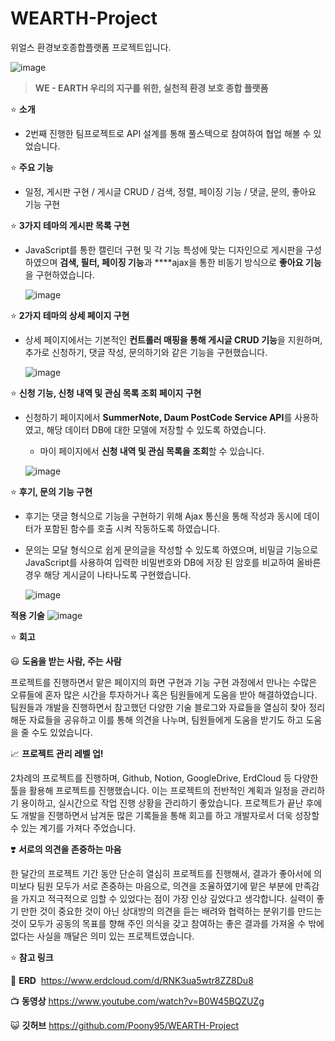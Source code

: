 # WEARTH-Project
위얼스 환경보호종합플랫폼 프로젝트입니다.

![image](https://github.com/Poony95/WEARTH-Project/assets/110014259/6cd54993-73ab-4159-be07-06783ef9207a)


> **WE - EARTH 
우리의 지구를 위한, 실천적 환경 보호 종합 플랫폼**
> 

⭐ **소개**

- 2번째 진행한 팀프로젝트로 API 설계를 통해 풀스텍으로 참여하여 협업 해볼 수 있었습니다.

⭐ **주요 기능**

- 일정, 게시판 구현 / 게시글 CRUD / 검색, 정렬, 페이징 기능 / 댓글, 문의, 좋아요 기능 구현


⭐ **3가지 테마의 게시판 목록 구현**

- JavaScript를 통한 캘린더 구현 및 각 기능 특성에 맞는 디자인으로 게시판을 구성하였으며 **검색, 필터, 페이징 기능**과 ****ajax을 통한 비동기 방식으로 **좋아요 기능**을 구현하였습니다.
    
    ![image](https://github.com/Poony95/WEARTH-Project/assets/110014259/1908d999-a5d6-4c33-bd12-c709f9349260)



⭐ **2가지 테마의 상세 페이지 구현**

- 상세 페이지에서는 기본적인 **컨트롤러 매핑을 통해 게시글 CRUD 기능**을 지원하며, 추가로 신청하기, 댓글 작성, 문의하기와 같은 기능을 구현했습니다.
    
    ![image](https://github.com/Poony95/WEARTH-Project/assets/110014259/0e04e476-c7ee-4f1e-80d5-a3d242c94985)



⭐ **신청 기능, 신청 내역 및 관심 목록 조회 페이지 구현**

- 신청하기 페이지에서 **SummerNote, Daum PostCode Service API**를 사용하였고, 해당 데이터 DB에 대한 모델에 저장할 수 있도록 하였습니다.
    + 마이 페이지에서 **신청 내역 및 관심 목록을 조회**할 수 있습니다.
      
    ![image](https://github.com/Poony95/WEARTH-Project/assets/110014259/43c677a0-256c-4b9e-936d-6d668cf07c3c)



⭐ **후기, 문의 기능 구현**

- 후기는 댓글 형식으로 기능을 구현하기 위해 Ajax 통신을 통해 작성과 동시에 데이터가 포함된 함수를 호출 시켜 작동하도록 하였습니다.
- 문의는 모달 형식으로 쉽게 문의글을 작성할 수 있도록 하였으며, 비밀글 기능으로 JavaScript를 사용하여 입력한 비밀번호와 DB에 저장 된 암호를 비교하여 올바른 경우 해당 게시글이 나타나도록 구현했습니다.
    
    ![image](https://github.com/Poony95/WEARTH-Project/assets/110014259/2562c53f-f48c-486b-bf93-fd5f8207f5c3)



**적용 기술**
![image](https://github.com/Poony95/WEARTH-Project/assets/110014259/99d7da11-9185-4919-9c29-dd70ff3e9c6b)


⭐ **회고**

😃 **도움을 받는 사람, 주는 사람** 

 프로젝트를 진행하면서 맡은 페이지의 화면 구현과 기능 구현 과정에서 만나는 수많은 오류들에 혼자 많은 시간을 투자하거나 혹은 팀원들에게 도움을 받아 해결하였습니다. 팀원들과 개발을 진행하면서 참고했던 다양한 기술 블로그와 자료들을 열심히 찾아 정리해둔 자료들을 공유하고 이를 통해 의견을 나누며, 팀원들에게 도움을 받기도 하고 도움을 줄 수도 있었습니다.

📈 **프로젝트 관리 레벨 업!**

2차례의 프로젝트를 진행하며, Github, Notion, GoogleDrive, ErdCloud 등 다양한 툴을 활용해 프로젝트를 진행했습니다. 이는 프로젝트의 전반적인 계획과 일정을 관리하기 용이하고, 실시간으로 작업 진행 상황을 관리하기 좋았습니다. 프로젝트가 끝난 후에도 개발을 진행하면서 남겨둔 많은 기록들을 통해 회고를 하고 개발자로서 더욱 성장할 수 있는 계기를 가져다 주었습니다. 

❣️ **서로의 의견을 존중하는 마음**

한 달간의 프로젝트 기간 동안 단순히 열심히 프로젝트를 진행해서, 결과가 좋아서에 의미보다 팀원 모두가 서로 존중하는 마음으로, 의견을 조율하였기에 맡은 부분에 만족감을 가지고 적극적으로 임할 수 있었다는 점이 가장 인상 깊었다고 생각합니다. 실력이 좋기 만한 것이 중요한 것이 아닌 상대방의 의견을 듣는 배려와 협력하는 분위기를 만드는 것이 모두가 공동의 목표를 향해 주인 의식을 갖고 참여하는 좋은 결과를 가져올 수 밖에 없다는 사실을 깨달은 의미 있는 프로젝트였습니다.

⭐ **참고 링크**

💭 **ERD**       https://www.erdcloud.com/d/RNK3ua5wtr8ZZ8Du8

📺 **동영상**   https://www.youtube.com/watch?v=B0W45BQZUZg

😺 **깃허브**   https://github.com/Poony95/WEARTH-Project
